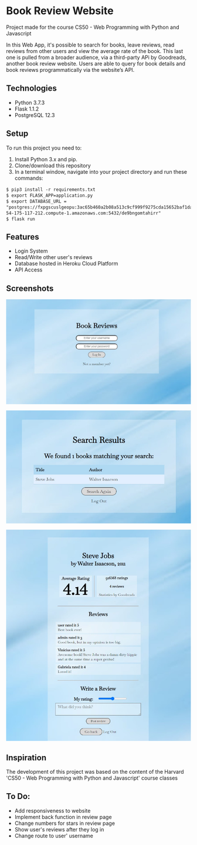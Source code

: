 # Book Review Website

Project made for the course CS50 - Web Programming with Python and Javascript

In this Web App, it's possible to search for books, leave reviews, read reviews from other users and view the average rate of the book. This last one is pulled from a broader audience, via a third-party APi by Goodreads, another book review website. Users are able to query for book details and book reviews programmatically via the website’s API.

## Technologies
* Python 3.7.3
* Flask 1.1.2
* PostgreSQL 12.3

## Setup
To run this project you need to: 
1. Install Python 3.x and pip. 
2. Clone/download this repository
3. In a terminal window, navigate into your project directory and run these commands:

```
$ pip3 install -r requirements.txt
$ export FLASK_APP=application.py
$ export DATABASE_URL = "postgres://fxpgscuslgeopu:3ac65b460a2b08a513c9cf999f9275cda15652baf1da02aa52160d45be5db7c8@ec2-54-175-117-212.compute-1.amazonaws.com:5432/de9bngomtahirr"
$ flask run
```

## Features
* Login System
* Read/Write other user's reviews
* Database hosted in Heroku Cloud Platform
* API Access

## Screenshots
![Login Page](/static/images/login-screen.jpg?raw=true "Login Screen")

![Search Page](/static/images/search-page.jpg?raw=true "Search Page")

![Book Page](/static/images/book-page.jpg?raw=true "Book Page")

## Inspiration
The development of this project was based on the content of the Harvard 'CS50 - Web Programming with Python and Javascript' course classes

## To Do:
* Add responsiveness to website
* Implement back function in review page
* Change numbers for stars in review page
* Show user's reviews after they log in
* Change route to user' username
